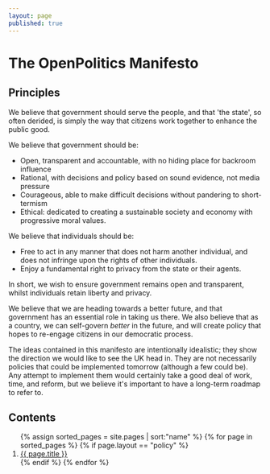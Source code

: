 ```yaml
---
layout: page
published: true
---
```


# The OpenPolitics Manifesto

## Principles

We believe that government should serve the people, and that 'the state', so often derided, is simply the way that citizens work together to enhance the public good.

We believe that government should be:

* Open, transparent and accountable, with no hiding place for backroom influence
* Rational, with decisions and policy based on sound evidence, not media pressure
* Courageous, able to make difficult decisions without pandering to short-termism
* Ethical: dedicated to creating a sustainable society and economy with progressive moral values.

We believe that individuals should be:

* Free to act in any manner that does not harm another individual, and does not infringe upon the rights of other individuals.
* Enjoy a fundamental right to privacy from the state or their agents.

In short, we wish to ensure government remains open and transparent, whilst individuals retain liberty and privacy.

We believe that we are heading towards a better future, and that government has an essential role in taking us there. We also believe that as a country, we can self-govern *better* in the future, and will create policy that hopes to re-engage citizens in our democratic process.

The ideas contained in this manifesto are intentionally idealistic; they show the direction we would like to see the UK head in. They are not necessarily policies that could be implemented tomorrow (although a few could be). Any attempt to implement them would certainly take a good deal of work, time, and reform, but we believe it's important to have a long-term roadmap to refer to.

## Contents

<ol>
  {% assign sorted_pages = site.pages | sort:"name" %}
  {% for page in sorted_pages %}
    {% if page.layout == "policy" %}
      <li> <a href='{{page.url}}'>{{ page.title }}</a></li>
    {% endif %}
  {% endfor %}
</ol>
